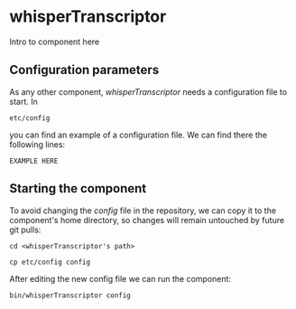 # whisperTranscriptor
Intro to component here


## Configuration parameters
As any other component, *whisperTranscriptor* needs a configuration file to start. In
```
etc/config
```
you can find an example of a configuration file. We can find there the following lines:
```
EXAMPLE HERE
```

## Starting the component
To avoid changing the *config* file in the repository, we can copy it to the component's home directory, so changes will remain untouched by future git pulls:

```
cd <whisperTranscriptor's path> 
```
```
cp etc/config config
```

After editing the new config file we can run the component:

```
bin/whisperTranscriptor config
```
